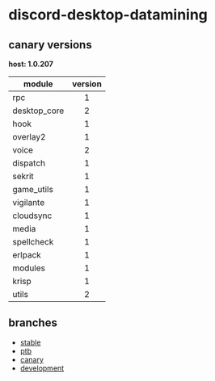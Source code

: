 # discord-desktop-datamining

## canary versions

**host: 1.0.207**

| module | version |
| ------ | :-----: |
| rpc | 1 |
| desktop_core | 2 |
| hook | 1 |
| overlay2 | 1 |
| voice | 2 |
| dispatch | 1 |
| sekrit | 1 |
| game_utils | 1 |
| vigilante | 1 |
| cloudsync | 1 |
| media | 1 |
| spellcheck | 1 |
| erlpack | 1 |
| modules | 1 |
| krisp | 1 |
| utils | 2 |

## branches

- [stable](https://github.com/OpenAsar/discord-desktop-datamining/tree/stable)
- [ptb](https://github.com/OpenAsar/discord-desktop-datamining/tree/ptb)
- [canary](https://github.com/OpenAsar/discord-desktop-datamining/tree/canary)
- [development](https://github.com/OpenAsar/discord-desktop-datamining/tree/development)